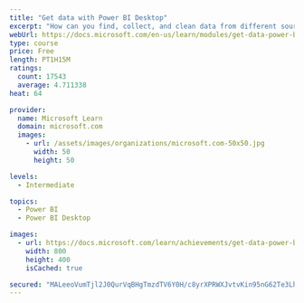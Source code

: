 ```yaml
---
title: "Get data with Power BI Desktop"
excerpt: "How can you find, collect, and clean data from different sources? Power BI is a tool for making sense of your data. You will learn tricks to make data-gathering easier."
webUrl: https://docs.microsoft.com/en-us/learn/modules/get-data-power-bi/
type: course
price: Free
length: PT1H15M
ratings:
  count: 17543
  average: 4.711338
heat: 64

provider:
  name: Microsoft Learn
  domain: microsoft.com
  images:
    - url: /assets/images/organizations/microsoft.com-50x50.jpg
      width: 50
      height: 50

levels:
  - Intermediate

topics:
  - Power BI
  - Power BI Desktop

images:
  - url: https://docs.microsoft.com/learn/achievements/get-data-power-bi-desktop-social.png
    width: 800
    height: 400
    isCached: true

secured: "MALeeoVumTjl2J0QurVqBHgTmzdTV6Y0H/c8yrXPRWXJvtvKin95nG62Te3LhNm3rRwu6cKF3bDq/hChkta8uKzHIFF7SQeAGyxQkTf9UAkk+mYS+ajK3d7CLJvcaHY8nZxJd5By7DvxIN11YE/T9Tv6ibp2lTYDixGbs95wFcKpjrgF1yzMEHl0ZDiRp3RL4y3e5NT0uR2NKn8OXugKeKIl0/HXnRgsRzh9bYvXNaKmAQZ4dSuVwt1660o1MPg2rSgOyOrA5tPa4iHPfN4O3ZCg0C6i3kyOejqh5jVAvxpaqwYiZm44uOuBeR1PttViBAVpZuP6CEG+15HQgD6ahA9TNHiglEc+A4aRNWSA0UZQ8s8ENUkHJtVT1A3PmC9/1RRmJ6+Rvcxpk7f7fLpx8yIolnid7gA7kKiGiq8zfyyrodo9x0E17nrTluhQmhGl;CroBOYaK2+NzXpyxo+EDUQ=="
---
```


